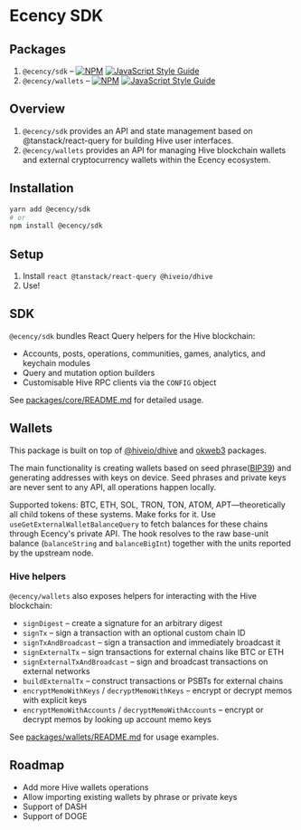 # Ecency SDK

## Packages

1. `@ecency/sdk` – [![NPM](https://img.shields.io/npm/v/@ecency/sdk.svg)](https://www.npmjs.com/package/@ecency/sdk) [![JavaScript Style Guide](https://img.shields.io/badge/code_style-standard-brightgreen.svg)](https://standardjs.com)
2. `@ecency/wallets` – [![NPM](https://img.shields.io/npm/v/@ecency/wallets.svg)](https://www.npmjs.com/package/@ecency/wallets) [![JavaScript Style Guide](https://img.shields.io/badge/code_style-standard-brightgreen.svg)](https://standardjs.com)

## Overview

1. `@ecency/sdk` provides an API and state management based on @tanstack/react-query for building Hive user interfaces.
2. `@ecency/wallets` provides an API for managing Hive blockchain wallets and external cryptocurrency wallets within the Ecency ecosystem.

## Installation

```sh
yarn add @ecency/sdk
# or
npm install @ecency/sdk
```

## Setup

1. Install `react @tanstack/react-query @hiveio/dhive`
2. Use!

## SDK

`@ecency/sdk` bundles React Query helpers for the Hive blockchain:

- Accounts, posts, operations, communities, games, analytics, and keychain modules
- Query and mutation option builders
- Customisable Hive RPC clients via the `CONFIG` object

See [packages/core/README.md](packages/core/README.md) for detailed usage.

## Wallets

This package is built on top of [@hiveio/dhive](https://www.npmjs.com/package/@hiveio/dhive) and [okweb3](http://okx.github.io/) packages.

The main functionality is creating wallets based on seed phrase([BIP39](https://www.npmjs.com/package/bip39)) and generating addresses with keys on device. Seed phrases and private keys are never sent to any API, all operations happen locally.

Supported tokens: BTC, ETH, SOL, TRON, TON, ATOM, APT—theoretically all child tokens of these systems. Make forks for it.
Use `useGetExternalWalletBalanceQuery` to fetch balances for these chains through Ecency's private API. The hook resolves to the
raw base-unit balance (`balanceString` and `balanceBigInt`) together with the units reported by the upstream node.

### Hive helpers

`@ecency/wallets` also exposes helpers for interacting with the Hive blockchain:

- `signDigest` – create a signature for an arbitrary digest
- `signTx` – sign a transaction with an optional custom chain ID
- `signTxAndBroadcast` – sign a transaction and immediately broadcast it
- `signExternalTx` – sign transactions for external chains like BTC or ETH
- `signExternalTxAndBroadcast` – sign and broadcast transactions on external networks
- `buildExternalTx` – construct transactions or PSBTs for external chains
- `encryptMemoWithKeys` / `decryptMemoWithKeys` – encrypt or decrypt memos with explicit keys
- `encryptMemoWithAccounts` / `decryptMemoWithAccounts` – encrypt or decrypt memos by looking up account memo keys

See [packages/wallets/README.md](packages/wallets/README.md) for usage examples.

## Roadmap

- Add more Hive wallets operations
- Allow importing existing wallets by phrase or private keys
- Support of DASH
- Support of DOGE
